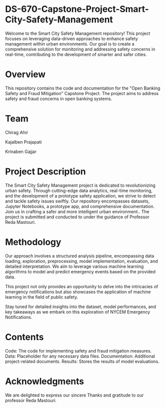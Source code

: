 # DS-670-Capstone-Project-Smart-City-Safety-Management
Welcome to the Smart City Safety Management repository! This project focuses on leveraging data-driven approaches to enhance safety management within urban environments. Our goal is to create a comprehensive solution for monitoring and addressing safety concerns in real-time, contributing to the development of smarter and safer cities.


# Overview
This repository contains the code and documentation for the "Open Banking Safety and Fraud Mitigation" Capstone Project. The project aims to address safety and fraud concerns in open banking systems.

# Team
Chirag Ahir

Kajalben Prajapati

Krinaben Gajjar

# Project Description

The Smart City Safety Management project is dedicated to revolutionizing urban safety. Through cutting-edge data analytics, real-time monitoring, and the development of a prototype safety application, we strive to detect and tackle safety issues swiftly. Our repository encompasses datasets, Jupyter Notebooks, a prototype app, and comprehensive documentation. Join us in crafting a safer and more intelligent urban environment.. The project is submitted and conducted to under the guidance of Professor Reda Mastouri.

# Methodology 
Our approach involves a structured analysis pipeline, encompassing data loading, exploration, preprocessing, model implementation, evaluation, and detailed interpretation. We aim to leverage various machine learning algorithms to model and predict emergency events based on the provided data.

This project not only provides an opportunity to delve into the intricacies of emergency notifications but also showcases the application of machine learning in the field of public safety.

Stay tuned for detailed insights into the dataset, model performances, and key takeaways as we embark on this exploration of NYCEM Emergency Notifications.

# Contents
Code: The code for implementing safety and fraud mitigation measures.
Data: Placeholder for any necessary data files.
Documentation: Additional project-related documents.
Results: Stores the results of model evaluations.


# Acknowledgments
We are delighted to express our sincere Thanks and gratitude to our professor Reda Mastouri.
